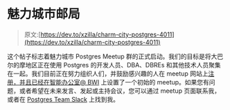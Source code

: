 # 魅力城市邮局

> 原文:[https://dev.to/xzilla/charm-city-postgres-4011](https://dev.to/xzilla/charm-city-postgres-4011)

这个帖子标志着魅力城市 Postgres Meetup 群的正式启动。我们的目标是将大巴尔的摩地区正在使用 Postgres 的开发人员、DBA、DBREs 和其他技术人员聚集在一起。我们目前正在努力组织人们，并鼓励感兴趣的人在 meetup 网站上[注册，并且已经在](https://www.meetup.com/Charm-City-Postgres/)[智能办公室@ BWI](https://smartofficebwi.com) 上设置了一个初始的 meetup。如果您有问题，或者希望在未来发言、发起或主持会议，您可以通过 meetup 页面联系我，或者在 [Postgres Team Slack](https://join.slack.com/t/postgresteam/shared_invite/enQtNzI3NDUwNDM5ODc2LTk5NWZhMzIxMDcxZWRkOThkMTAyZTNhMmZmMzAxNmMyNzM3ZDI2NTViNTI2MTFlZGYxM2ExMjkyMjMwNTAzMjM) 上找到我。